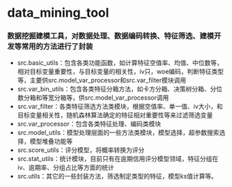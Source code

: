 # data_mining_tool
### 数据挖掘建模工具，对数据处理、数据编码转换、特征筛选、建模开发等常用的方法进行了封装

- src.basic_utils：包含各类功能函数，如计算特征空值率、均值、中位数等，相对目标变量重要性，与目标变量的相关性，iv只，woe编码，判断特征类型等，主要供src.model_var_processor和src.var_filter模块调用
- src.var_bin_utils：包含各类特征分箱方法，如卡方分箱、决策树分箱、分位数分箱和等宽分箱等，供src.model_var_processor调用
- src.var_filter：各类特征筛选方法类模块，根据空值率、单一值、iv大小，和目标变量相关性，随机森林算法确定的特征相对重要性等来过滤筛选变量
- src.var_processor：包含各类特征处理、编码类模块
- src.model_utils：模型处理层面的一些方法类模块，模型选择，超参数搜索选择，模型堆叠功能等
- src.score_utils：评分模型，将概率转换为评分
- src.stat_utils：统计模块，目前只有在逾期信用评分模型领域，特征分组在iv、逾期率、分组占比等方面的统计
- src.utils：其它的一些封装方法，筛选制定类型的特征，模型ks值计算等。
